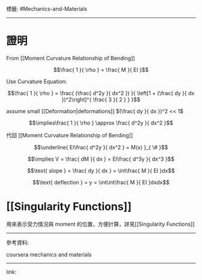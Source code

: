 標籤: #Mechanics-and-Materials 

---

# 證明

From [[Moment Curvature Relationship of Bending]]

$$\frac{ 1 }{ \rho } = \frac{ M }{ EI }$$

Use Curvature Equation:

$$\frac{ 1 }{ \rho } = \frac{ (\frac{ d^2y }{ dx^2 }) }{ \left[1 + (\frac{ dy }{ dx })^2\right]^{ \frac{ 3 }{ 2 } } }$$

assume small [[Deformation|deformations]] $(\frac{ dy }{ dx })^2 << 1$

$$\implies\frac{ 1 }{ \rho } \approx \frac{ d^2y }{ dx^2 }$$

代回 [[Moment Curvature Relationship of Bending]]

$$\underline{ EI\frac{ d^2y }{ dx^2 } = M(x) }_{ \# }$$

$$\implies V = \frac{ dM }{ dx } = EI\frac{ d^3y }{ dx^3 }$$

$$\text{ slope } = \frac{ dy }{ dx } = \int\frac{ M }{ EI }dx$$

$$\text{ deflection } = y = \int\int\frac{ M }{ EI }dxdx$$

# [[Singularity Functions]]

用來表示受力情況與 moment 的位置，方便計算，詳見[[Singularity Functions]]

---

參考資料:

coursera mechanics and materials

---

link:

